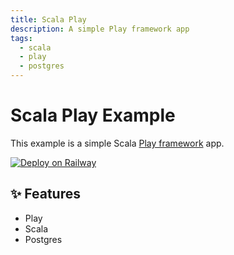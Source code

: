 ```yaml
---
title: Scala Play
description: A simple Play framework app
tags:
  - scala
  - play
  - postgres
---
```


# Scala Play Example

This example is a simple Scala [Play framework](https://www.playframework.com) app.

[![Deploy on Railway](https://railway.app/button.svg)](https://railway.app/new/template/my9q_q)

## ✨ Features

- Play
- Scala
- Postgres